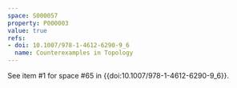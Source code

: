 ```yaml
---
space: S000057
property: P000003
value: true
refs:
- doi: 10.1007/978-1-4612-6290-9_6
  name: Counterexamples in Topology
---
```


See item #1 for space #65 in {{doi:10.1007/978-1-4612-6290-9_6}}.
